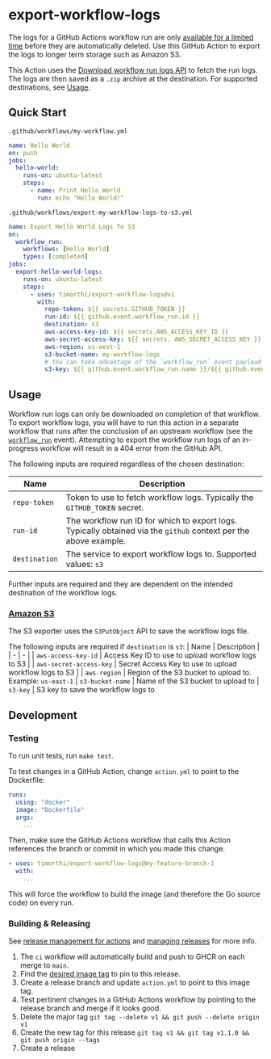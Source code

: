 # export-workflow-logs

The logs for a GitHub Actions workflow run are only [available for a limited time](https://docs.github.com/en/organizations/managing-organization-settings/configuring-the-retention-period-for-github-actions-artifacts-and-logs-in-your-organization) before they are automatically deleted. Use this GitHub Action to export the logs to longer term storage such as Amazon S3.

This Action uses the [Download workflow run logs API](https://docs.github.com/en/rest/actions/workflow-runs?apiVersion=2022-11-28#download-workflow-run-logs) to fetch the run logs. The logs are then saved as a `.zip` archive at the destination. For supported destinations, see [Usage](#usage).

## Quick Start

`.github/workflows/my-workflow.yml`

```yml
name: Hello World
on: push
jobs:
  hello-world:
    runs-on: ubuntu-latest
    steps:
      - name: Print Hello World
        run: echo "Hello World!"
```

`.github/workflows/export-my-workflow-logs-to-s3.yml`

```yml
name: Export Hello World Logs To S3
on:
  workflow_run:
    workflows: [Hello World]
    types: [completed]
jobs:
  export-hello-world-logs:
    runs-on: ubuntu-latest
    steps:
      - uses: timorthi/export-workflow-logs@v1
        with:
          repo-token: ${{ secrets.GITHUB_TOKEN }}
          run-id: ${{ github.event.workflow_run.id }}
          destination: s3
          aws-access-key-id: ${{ secrets.AWS_ACCESS_KEY_ID }}
          aws-secret-access-key: ${{ secrets. AWS_SECRET_ACCESS_KEY }}
          aws-region: us-west-1
          s3-bucket-name: my-workflow-logs
          # You can take advantage of the `workflow_run` event payload to generate a unique name for the exported logs:
          s3-key: ${{ github.event.workflow_run.name }}/${{ github.event.workflow_run.id }}.zip
```

## Usage

Workflow run logs can only be downloaded on completion of that workflow. To export workflow logs, you will have to run this action in a separate workflow that runs after the conclusion of an upstream workflow (see the [`workflow_run`](https://docs.github.com/en/actions/using-workflows/events-that-trigger-workflows#workflow_run) event). Attempting to export the workflow run logs of an in-progress workflow will result in a 404 error from the GitHub API.

The following inputs are required regardless of the chosen destination:

| Name | Description |
| - | - |
| `repo-token` | Token to use to fetch workflow logs. Typically the `GITHUB_TOKEN` secret. |
| `run-id` | The workflow run ID for which to export logs. Typically obtained via the `github` context per the above example. |
| `destination` | The service to export workflow logs to. Supported values: `s3` |

Further inputs are required and they are dependent on the intended destination of the workflow logs.

### [Amazon S3](https://aws.amazon.com/s3/)

The S3 exporter uses the `S3PutObject` API to save the workflow logs file.

The following inputs are required if `destination` is `s3`:
| Name | Description |
| - | - |
| `aws-access-key-id` | Access Key ID to use to upload workflow logs to S3 |
| `aws-secret-access-key` | Secret Access Key to use to upload workflow logs to S3 |
| `aws-region` | Region of the S3 bucket to upload to. Example: `us-east-1`
| `s3-bucket-name` | Name of the S3 bucket to upload to
| `s3-key` | S3 key to save the workflow logs to

## Development

### Testing

To run unit tests, run `make test`.

To test changes in a GitHub Action, change `action.yml` to point to the Dockerfile:

```yml
runs:
  using: "docker"
  image: "Dockerfile"
  args:
    ...
```

Then, make sure the GitHub Actions workflow that calls this Action references the branch or commit in which you made this change.

```yml
- uses: timorthi/export-workflow-logs@my-feature-branch-1
  with:
    ...
```

This will force the workflow to build the image (and therefore the Go source code) on every run.

### Building & Releasing

See [release management for actions](https://docs.github.com/en/actions/creating-actions/about-custom-actions#using-release-management-for-actions) and [managing releases](https://docs.github.com/en/repositories/releasing-projects-on-github/managing-releases-in-a-repository#about-release-management) for more info.

1. The `ci` workflow will automatically build and push to GHCR on each merge to `main`.
2. Find the [desired image tag](https://github.com/timorthi/export-workflow-logs/pkgs/container/export-workflow-logs) to pin to this release.
3. Create a release branch and update `action.yml` to point to this image tag.
4. Test pertinent changes in a GitHub Actions workflow by pointing to the release branch and merge if it looks good.
5. Delete the major tag `git tag --delete v1 && git push --delete origin v1`
6. Create the new tag for this release `git tag v1 && git tag v1.1.0 && git push origin --tags`
7. Create a release
